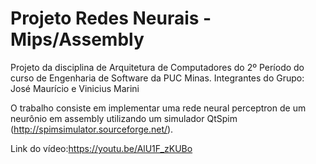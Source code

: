 # Projeto Redes Neurais - Mips/Assembly
Projeto da disciplina de Arquitetura de Computadores do 2º Período do curso de Engenharia de Software da PUC Minas. Integrantes do Grupo: José Maurício e Vinicius Marini

O trabalho consiste em implementar uma rede neural perceptron de um neurônio em assembly utilizando um simulador QtSpim (http://spimsimulator.sourceforge.net/).

Link do vídeo:https://youtu.be/AlU1F_zKUBo
